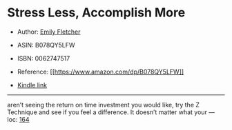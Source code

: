 # Stress Less, Accomplish More

* Author: [Emily Fletcher](https://www.amazon.com/Emily-Fletcher/e/B07DKQ22HG/ref=dp_byline_cont_ebooks_1)
* ASIN: B078QY5LFW
* ISBN: 0062747517



* Reference: [[https://www.amazon.com/dp/B078QY5LFW]]
* [Kindle link](kindle://book?action=open&asin=B078QY5LFW)


---
aren’t seeing the return on time investment you would like, try the Z Technique and see if you feel a difference. It doesn’t matter what your — loc: [164](kindle://book?action=open&asin=B078QY5LFW&location=164)

